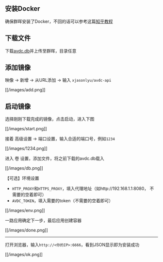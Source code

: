 ## 安装Docker

确保群晖安装了Docker，不回的话可以参考这篇[知乎教程](https://zhuanlan.zhihu.com/p/146175822)

## 下载文件

下载[avdc.db](https://github.com/xjasonlyu/avdc-api/raw/main/avdc.db)并上传至群晖，目录任意

## 添加镜像

映像 -> 新增 -> 从URL添加 -> 输入 `xjasonlyu/avdc-api`

[[/images/add.png]]

## 启动镜像

选择刚刚下载完成的镜像，点击启动，进入下图

[[/images/start.png]]

接着 高级设置 -> 端口设置，输入合适的端口号，例如`1234`

[[/images/1234.png]]

进入 卷 设置，添加文件，将之前下载的avdc.db载入

[[/images/db.png]]

【可选】环境设置

- `HTTP_PROXY`和`HTTPS_PROXY`，填入代理地址（如http://192.168.1.1:8080， 不需要的空着即可）
- `AVDC_TOKEN`，填入需要的token（不需要的空着即可）

[[/images/env.png]]

一路应用确定下一步，最后应用创建容器

[[/images/done.png]]

------

打开浏览器，输入`http://<你的IP>:6666`，看到JSON显示即为安装成功

[[/images/ok.png]]
